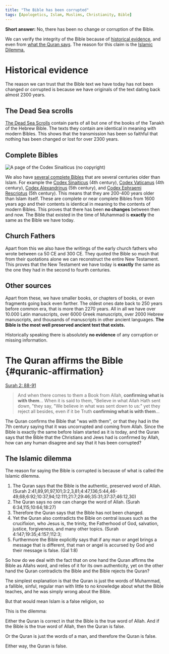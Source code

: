 ```yaml
---
title: "The Bible has been corrupted"
tags: [Apologetics, Islam, Muslims, Christianity, Bible]
---
```


**Short answer:** No, there has been no change or corruption of the Bible.

We can verify the integrity of the Bible because of [historical evidence](#historical-evidence), and even from [what the Quran says](#quranic-affirmation). The reason for this claim is the [Islamic Dilemma.](#islamic-dilemma)

# Historical evidence 

The reason we can trust that the Bible text we have today has not been changed or corrupted is because we have originals of the text dating back almost 2300 years.

## The Dead Sea scrolls

[The Dead Sea Scrolls](https://en.m.wikipedia.org/wiki/Dead_Sea_Scrolls) contain parts of all but one of the books of the Tanakh of the Hebrew Bible. The texts they contain are identical in meaning with modern Bibles. This shows that the transmission has been so faithful that nothing has been changed or lost for over 2300 years.

## Complete Bibles

![A page of the Codex Sinaiticus (no copyright)](https://i.ibb.co/Lt4Gp7x/E551885-E-A821-43-FC-A61-A-727941-A4-FCB2.jpg)

We also have [several complete Bibles](https://en.m.wikipedia.org/wiki/Great_uncial_codices) that are several centuries older than Islam. For example the [Codex Sinaiticus](https://en.m.wikipedia.org/wiki/Codex_Sinaiticus) (4th century), [Codex Vaticanus](https://en.m.wikipedia.org/wiki/Codex_Vaticanus) (4th century), [Codex Alexandrinus](https://en.m.wikipedia.org/wiki/Codex_Alexandrinus) (5th century), and [Codex Ephraemi Rescriptus](https://en.m.wikipedia.org/wiki/Codex_Ephraemi_Rescriptus) (5th century). This means that they are 200-400 years older than Islam itself. These are complete or near complete Bibles from 1600 years ago and their contents is identical in meaning to the contents of modern Bibles. This proves that there has been **no changes** between then and now. The Bible that existed in the time of Muhammad is **exactly** the same as the Bible we have today.

## Church Fathers

Apart from this we also have the writings of the early church fathers who wrote between ca 50 CE and 300 CE. They quoted the Bible so much that from their quotations alone we can reconstruct the entire New Testament. This proves that the New Testament we have today is **exactly** the same as the one they had in the second to fourth centuries.

## Other sources

Apart from these, we have smaller books, or chapters of books, or even fragments going back even farther. The oldest ones date back to 250 years before common era, that is more than 2270 years. All in all we have over 10.000 Latin manuscripts, over 6000 Greek manuscripts, over 2000 Hebrew manuscripts, and thousands of manuscripts in other ancient languages. **The Bible is the most well preserved ancient text that exists.**

Historically speaking there is absolutely **no evidence** of any corruption or missing information.

# The Quran affirms the Bible {#quranic-affirmation}

[Surah 2: 88-91](https://quran.com/2/88-91)

> And when there comes to them a Book from Allah, **confirming what is with them**… When it is said to them, "Believe in what Allah Hath sent down, "they say, "We believe in what was sent down to us:" yet they reject all besides, even if it be Truth **confirming what is with them**…

The Quran confirms the Bible that "was with them", or that they had in the 7th century saying that it was uncorrupted and coming from Allah. Since the Bible is exactly the same before Islam started as it is today, and the Quran says that the Bible that the Christians and Jews had is confirmed by Allah, how can any human disagree and say that it has been corrupted?

## The Islamic dilemma 

The reason for saying the Bible is corrupted is because of what is called the Islamic dilemma.

1. The Quran says that the Bible is the authentic, preserved word of Allah. (Surah 2:41,89,91,97,101;3:2,3,81;4:47,136;5:44,46-49,68;6:92;10:37,94;12:111;21:7;29:46;35:31;37:37;46:12,30)
2. The Quran says no one can change the word of Allah. (Surah 6:34,115;10:64;18:27)
3. Therefore the Quran says that the Bible has not been changed.
4. Yet the Quran also contradicts the Bible on central issues such as the crucifixion, who Jesus is, the trinity, the Fatherhood of God, salvation, justice, forgiveness, and many other topics. (Surah 4:147;19:35;4:157;112:3;
5. Furthermore the Bible explicitly says that if any man or angel brings a message that is different, that man or angel is accursed by God and their message is false. (Gal 1:8)

So how do we deal with the fact that on one hand the Quran affirms the Bible as Allahs word, and relies of it for its own authenticity, yet on the other hand the Quran contradicts the Bible and the Bible rejects the Quran?

The simplest explanation is that the Quran is just the words of Muhammad, a fallible, sinful, regular man with little to no knowledge about what the Bible teaches, and he was simply wrong about the Bible.

But that would mean Islam is a false religion, so 

This is the dilemma:

Either the Quran is correct in that the Bible is the true word of Allah. And if the Bible is the true word of Allah, then the Quran is false.

Or the Quran is just the words of a man, and therefore the Quran is false.

Either way, the Quran is false.




